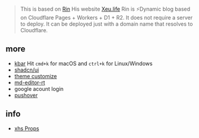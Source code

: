 
> This is based on [Rin](https://github.com/openRin/Rin)
> His website [Xeu.life](https://xeu.life/)
> Rin is ⚡Dynamic blog based on Cloudflare Pages + Workers + D1 + R2.
> It does not require a server to deploy. It can be deployed just with a domain name that resolves to Cloudflare.

## more

- [kbar](https://www.npmjs.com/package/kbar) Hit `cmd+k` for macOS and `ctrl+k` for Linux/Windows
- [shadcn/ui](https://ui.shadcn.com/)
- [theme customize](https://ui.shadcn.com/themes)
- [md-editor-rt](https://github.com/imzbf/md-editor-rt)
- google acount login
- [pushover](https://pushover.net/)

## info

- [xhs Props](https://www.xiaohongshu.com/user/profile/5a12517c4eacab46f198e0b5)
